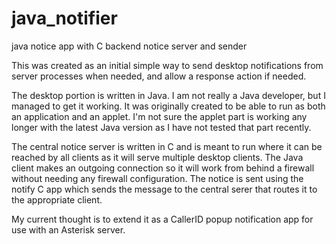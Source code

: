 # java_notifier
java notice app with C backend notice server and sender

This was created as an initial simple way to send desktop notifications from server processes when needed, and allow a response action if needed.

The desktop portion is written in Java.  I am not really a Java developer, but I managed to get it working.  It was originally created to be able to run as both an application and an applet.  I'm not sure the applet part is working any longer with the latest Java version as I have not tested that part recently.

The central notice server is written in C and is meant to run where it can be reached by all clients as it will serve multiple desktop clients.  The Java client makes an outgoing connection so it will work from behind a firewall without needing any firewall configuration.  The notice is sent using the notify C app which sends the message to the central serer that routes it to the appropriate client.

My current thought is to extend it as a CallerID popup notification app for use with an Asterisk server.

